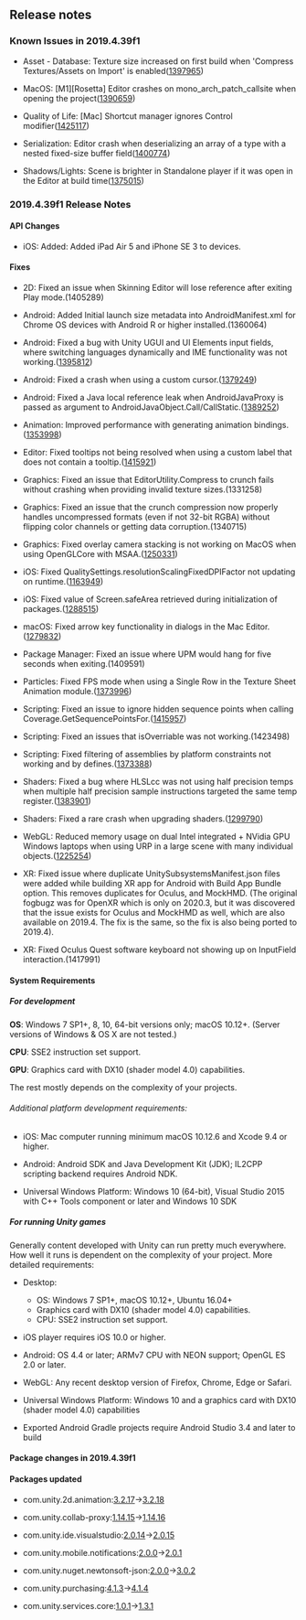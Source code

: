 ## Release notes

### Known Issues in 2019.4.39f1

-   Asset - Database: Texture size increased on first build when \'Compress Textures/Assets on Import\' is enabled([1397965](https://issuetracker.unity3d.com/issues/texture-size-increased-on-first-build-when-compress-textures-slash-assets-on-import-is-enabled))

-   MacOS: \[M1\]\[Rosetta\] Editor crashes on mono_arch_patch_callsite when opening the project([1390659](https://issuetracker.unity3d.com/issues/m1-rosetta-editor-crashes-on-mono-arch-patch-callsite-when-opening-the-project))

-   Quality of Life: \[Mac\] Shortcut manager ignores Control modifier([1425117](https://issuetracker.unity3d.com/issues/mac-shortcut-manager-ignores-control-modifier))

-   Serialization: Editor crash when deserializing an array of a type with a nested fixed-size buffer field([1400774](https://issuetracker.unity3d.com/issues/editor-crash-when-deserializing-an-array-of-a-type-with-a-nested-fixed-size-buffer-field))

-   Shadows/Lights: Scene is brighter in Standalone player if it was open in the Editor at build time([1375015](https://issuetracker.unity3d.com/issues/scene-is-brighter-in-standalone-player-if-it-was-open-in-the-editor-at-build-time))

### 2019.4.39f1 Release Notes

#### API Changes

-   iOS: Added: Added iPad Air 5 and iPhone SE 3 to devices.

#### Fixes

-   2D: Fixed an issue when Skinning Editor will lose reference after exiting Play mode.(1405289)

-   Android: Added Initial launch size metadata into AndroidManifest.xml for Chrome OS devices with Android R or higher installed.(1360064)

-   Android: Fixed a bug with Unity UGUI and UI Elements input fields, where switching languages dynamically and IME functionality was not working.([1395812](https://issuetracker.unity3d.com/issues/android-bluetooth-keyboard-can-only-type-in-english-when-keyboard-language-is-changed-to-any-other-language))

-   Android: Fixed a crash when using a custom cursor.([1379249](https://issuetracker.unity3d.com/issues/android-crash-with-signal-6-when-read-slash-write-is-enabled-in-texture-import-settings-and-texture-type-set-to-default-or-cursor))

-   Android: Fixed a Java local reference leak when AndroidJavaProxy is passed as argument to AndroidJavaObject.Call/CallStatic.([1389252](https://issuetracker.unity3d.com/issues/android-app-crashes-with-androidruntime-and-local-reference-table-overflow-errors-when-creating-512-androidjavaclass-objects))

-   Animation: Improved performance with generating animation bindings.([1353998](https://issuetracker.unity3d.com/issues/significant-impact-on-performance-when-using-animator-override-controller))

-   Editor: Fixed tooltips not being resolved when using a custom label that does not contain a tooltip.([1415921](https://issuetracker.unity3d.com/issues/tooltips-are-not-shown-when-hovering-over-name-of-the-value-in-the-inspector))

-   Graphics: Fixed an issue that EditorUtility.Compress to crunch fails without crashing when providing invalid texture sizes.(1331258)

-   Graphics: Fixed an issue that the crunch compression now properly handles uncompressed formats (even if not 32-bit RGBA) without flipping color channels or getting data corruption.(1340715)

-   Graphics: Fixed overlay camera stacking is not working on MacOS when using OpenGLCore with MSAA.([1250331](https://issuetracker.unity3d.com/issues/macos-overlay-camera-stacking-is-not-working-when-using-openglcore))

-   iOS: Fixed QualitySettings.resolutionScalingFixedDPIFactor not updating on runtime.([1163949](https://issuetracker.unity3d.com/issues/ios-qualitysettings-dot-resolutionscalingfixeddpifactor-does-not-update-in-realtime))

-   iOS: Fixed value of Screen.safeArea retrieved during initialization of packages.([1288515](https://issuetracker.unity3d.com/issues/ios-wrong-screen-dot-safearea-values-are-retrieved-when-the-xrloader-is-initialized-and-device-with-a-notch-is-used))

-   macOS: Fixed arrow key functionality in dialogs in the Mac Editor.([1279832](https://issuetracker.unity3d.com/issues/macos-text-caret-position-cannot-be-moved-via-arrow-keys-in-the-build-project-pop-up-window))

-   Package Manager: Fixed an issue where UPM would hang for five seconds when exiting.(1409591)

-   Particles: Fixed FPS mode when using a Single Row in the Texture Sheet Animation module.([1373996](https://issuetracker.unity3d.com/issues/particles-are-played-at-the-wrong-fps-when-the-particles-texture-sheet-animation-is-set-to-single-row))

-   Scripting: Fixed an issue to ignore hidden sequence points when calling Coverage.GetSequencePointsFor.([1415957](https://issuetracker.unity3d.com/issues/0xfeefee-sequence-point-line-causes-editor-to-stuck))

-   Scripting: Fixed an issues that isOverriable was not working.(1423498)

-   Scripting: Fixed filtering of assemblies by platform constraints not working and by defines.([1373388](https://issuetracker.unity3d.com/issues/found-plugins-with-same-names-error-is-thrown-for-the-microsoft-extensions-logging-package-when-building-on-android-platform))

-   Shaders: Fixed a bug where HLSLcc was not using half precision temps when multiple half precision sample instructions targeted the same temp register.([1383901](https://issuetracker.unity3d.com/issues/fp32-is-used-for-a-temporary-when-compiling-a-shader-for-gles-or-vulkan))

-   Shaders: Fixed a rare crash when upgrading shaders.([1299790](https://issuetracker.unity3d.com/issues/editor-crashes-on-upgradeoldshadersyntax-when-shaders-are-being-upgraded-during-importing-process))

-   WebGL: Reduced memory usage on dual Intel integrated + NVidia GPU Windows laptops when using URP in a large scene with many individual objects.([1225254](https://issuetracker.unity3d.com/issues/webgl-urp-large-memory-allocations-on-builds-when-many-objects-are-visible-in-the-viewport-while-using-integrated-gpu))

-   XR: Fixed issue where duplicate UnitySubsystemsManifest.json files were added while building XR app for Android with Build App Bundle option. This removes duplicates for Oculus, and MockHMD. (The original fogbugz was for OpenXR which is only on 2020.3, but it was discovered that the issue exists for Oculus and MockHMD as well, which are also available on 2019.4. The fix is the same, so the fix is also being ported to 2019.4).

-   XR: Fixed Oculus Quest software keyboard not showing up on InputField interaction.(1417991)

#### System Requirements

##### For development

**OS**: Windows 7 SP1+, 8, 10, 64-bit versions only; macOS 10.12+. (Server versions of Windows & OS X are not tested.)

**CPU**: SSE2 instruction set support.

**GPU**: Graphics card with DX10 (shader model 4.0) capabilities.

The rest mostly depends on the complexity of your projects.

###### Additional platform development requirements:

-   iOS: Mac computer running minimum macOS 10.12.6 and Xcode 9.4 or higher.

-   Android: Android SDK and Java Development Kit (JDK); IL2CPP scripting backend requires Android NDK.

-   Universal Windows Platform: Windows 10 (64-bit), Visual Studio 2015 with C++ Tools component or later and Windows 10 SDK

##### For running Unity games

Generally content developed with Unity can run pretty much everywhere. How well it runs is dependent on the complexity of your project. More detailed requirements:

-   Desktop:

    -   OS: Windows 7 SP1+, macOS 10.12+, Ubuntu 16.04+
    -   Graphics card with DX10 (shader model 4.0) capabilities.
    -   CPU: SSE2 instruction set support.

-   iOS player requires iOS 10.0 or higher.

-   Android: OS 4.4 or later; ARMv7 CPU with NEON support; OpenGL ES 2.0 or later.

-   WebGL: Any recent desktop version of Firefox, Chrome, Edge or Safari.

-   Universal Windows Platform: Windows 10 and a graphics card with DX10 (shader model 4.0) capabilities

-   Exported Android Gradle projects require Android Studio 3.4 and later to build

#### Package changes in 2019.4.39f1

#### Packages updated

-   com.unity.2d.animation:[3.2.17](https://docs.unity3d.com/Packages/com.unity.2d.animation@3.2//changelog/CHANGELOG.html)→[3.2.18](https://docs.unity3d.com/Packages/com.unity.2d.animation@3.2//changelog/CHANGELOG.html)

-   com.unity.collab-proxy:[1.14.15](https://docs.unity3d.com/Packages/com.unity.collab-proxy@1.14//changelog/CHANGELOG.html)→[1.14.16](https://docs.unity3d.com/Packages/com.unity.collab-proxy@1.14//changelog/CHANGELOG.html)

-   com.unity.ide.visualstudio:[2.0.14](https://docs.unity3d.com/Packages/com.unity.ide.visualstudio@2.0//changelog/CHANGELOG.html)→[2.0.15](https://docs.unity3d.com/Packages/com.unity.ide.visualstudio@2.0//changelog/CHANGELOG.html)

-   com.unity.mobile.notifications:[2.0.0](https://docs.unity3d.com/Packages/com.unity.mobile.notifications@2.0//changelog/CHANGELOG.html)→[2.0.1](https://docs.unity3d.com/Packages/com.unity.mobile.notifications@2.0//changelog/CHANGELOG.html)

-   com.unity.nuget.newtonsoft-json:[2.0.0](https://docs.unity3d.com/Packages/com.unity.nuget.newtonsoft-json@2.0//changelog/CHANGELOG.html)→[3.0.2](https://docs.unity3d.com/Packages/com.unity.nuget.newtonsoft-json@3.0//changelog/CHANGELOG.html)

-   com.unity.purchasing:[4.1.3](https://docs.unity3d.com/Packages/com.unity.purchasing@4.1//changelog/CHANGELOG.html)→[4.1.4](https://docs.unity3d.com/Packages/com.unity.purchasing@4.1//changelog/CHANGELOG.html)

-   com.unity.services.core:[1.0.1](https://docs.unity3d.com/Packages/com.unity.services.core@1.0//changelog/CHANGELOG.html)→[1.3.1](https://docs.unity3d.com/Packages/com.unity.services.core@1.3//changelog/CHANGELOG.html)
